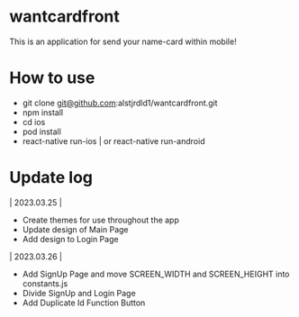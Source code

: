 # wantcardfront
 This is an application for send your name-card within mobile!

# How to use
 - git clone git@github.com:alstjrdld1/wantcardfront.git
 - npm install
 - cd ios
 - pod install
 - react-native run-ios | or react-native run-android

# Update log
 | 2023.03.25 |
  + Create themes for use throughout the app
  + Update design of Main Page
  + Add design to Login Page

 | 2023.03.26 |
  + Add SignUp Page and move SCREEN_WIDTH and SCREEN_HEIGHT into constants.js
  + Divide SignUp and Login Page
  + Add Duplicate Id Function Button

